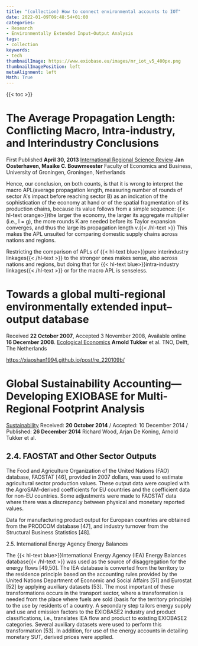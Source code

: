 ```yaml
---
title: "(collection) How to connect environmental accounts to IOT"
date: 2022-01-09T09:48:54+01:00
categories:
- Research
- Environmentally Extended Input–Output Analysis
tags:
- collection
keywords:
- tech
thumbnailImage: https://www.exiobase.eu/images/mr_iot_v5_400px.png
thumbnailImagePosition: left
metaAlignment: left
Math: True
---
```

<!--more-->
{{< toc >}}
# The Average Propagation Length: Conflicting Macro, Intra-industry, and Interindustry Conclusions
First Published **April 30, 2013**
[International Regional Science Review](https://journals.sagepub.com/doi/full/10.1177/0160017613486670)
**Jan Oosterhaven, Maaike C. Bouwmeester**
Faculty of Economics and Business, University of Groningen, Groningen, Netherlands

Hence, our conclusion, on both counts, is that it is wrong to interpret the macro APL(average propagation length, measuring number of rounds of sector A's impact before reaching sector B) as an indication of the sophistication of the economy at hand or of the spatial fragmentation of its production chains, because its value follows from a simple sequence: {{< hl-text orange>}}the larger the economy, the larger its aggregate multiplier (i.e., l = g), the more rounds K are needed before its Taylor expansion converges, and thus the large its propagation length v.{{< /hl-text >}} This makes the APL unsuited for comparing domestic supply chains across nations and regions.

Restricting the comparison of APLs of {{< hl-text blue>}}pure interindustry linkages{{< /hl-text >}} to the stronger ones makes sense, also across nations and regions, but doing that for {{< hl-text blue>}}intra-industry linkages{{< /hl-text >}} or for the macro APL is senseless.

# Towards a global multi-regional environmentally extended input–output database
Received **22 October 2007**, Accepted 3 November 2008, Available online **16 December 2008**.
[Ecological Economics](https://www.sciencedirect.com/science/article/pii/S0921800908004801)
**Arnold Tukker** et al.
TNO, Delft, The Netherlands

https://xiaoshan1994.github.io/post/re_220109b/

# Global Sustainability Accounting—Developing EXIOBASE for Multi-Regional Footprint Analysis
[Sustainability](https://www.mdpi.com/2071-1050/7/1/138/htm)
Received: **20 October 2014** / Accepted: 10 December 2014 / Published: **26 December 2014**
Richard Wood, Arjan De Koning, Arnold Tukker et al.

## 2.4. FAOSTAT and Other Sector Outputs
The Food and Agriculture Organization of the United Nations (FAO) database, FAOSTAT [46], provided in 2007 dollars, was used to estimate agricultural sector production values. These output data were coupled with the AgroSAM-derived coefficients for EU countries and the coefficient data for non-EU countries. Some adjustments were made to FAOSTAT data where there was a discrepancy between physical and monetary reported values.

Data for manufacturing product output for European countries are obtained from the PRODCOM database [47], and industry turnover from the Structural Business Statistics [48].

2.5. International Energy Agency Energy Balances

The {{< hl-text blue>}}International Energy Agency (IEA) Energy Balances database{{< /hl-text >}} was used as the source of disaggregation for the energy flows [49,50]. The IEA database is converted from the territory to the residence principle based on the accounting rules provided by the United Nations Department of Economic and Social Affairs [51] and Eurostat [52] by applying auxiliary datasets [53]. The most important of these transformations occurs in the transport sector, where a transformation is needed from the place where fuels are sold (basis for the territory principle) to the use by residents of a country. A secondary step tailors energy supply and use and emission factors to the EXIOBASE2 industry and product classifications, i.e., translates IEA flow and product to existing EXIOBASE2 categories. Several auxiliary datasets were used to perform this transformation [53]. In addition, for use of the energy accounts in detailing monetary SUT, derived prices were applied.
